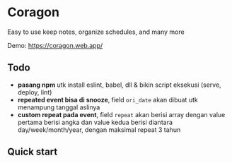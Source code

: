 # Coragon
Easy to use keep notes, organize schedules, and many more

Demo: https://coragon.web.app/

## Todo

- **pasang npm** utk install eslint, babel, dll & bikin script eksekusi (serve, deploy, lint)
- **repeated event bisa di snooze**, field `ori_date` akan dibuat utk menampung tanggal aslinya
- **custom repeat pada event**, field `repeat` akan berisi array dengan value pertama berisi angka dan value kedua berisi diantara day/week/month/year, dengan maksimal repeat 3 tahun

## Quick start
